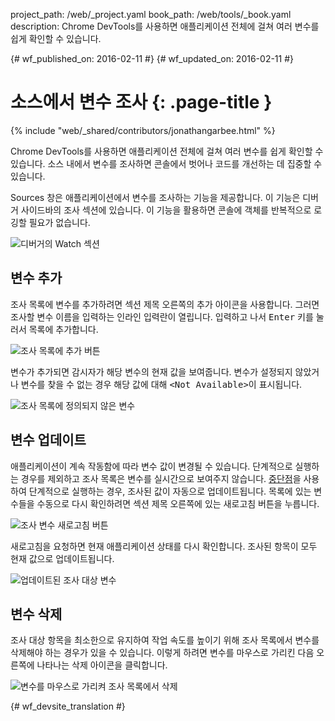 project_path: /web/_project.yaml
book_path: /web/tools/_book.yaml
description: Chrome DevTools를 사용하면 애플리케이션 전체에 걸쳐 여러 변수를 쉽게 확인할 수 있습니다.

{# wf_published_on: 2016-02-11 #}
{# wf_updated_on: 2016-02-11 #}

# 소스에서 변수 조사 {: .page-title }

{% include "web/_shared/contributors/jonathangarbee.html" %}

Chrome DevTools를 사용하면 애플리케이션 전체에 걸쳐 여러 변수를 쉽게 확인할 수 있습니다.
소스 내에서 변수를 조사하면 콘솔에서 벗어나 코드를 개선하는 데 집중할 수 있습니다.

Sources 창은 애플리케이션에서 변수를 조사하는 기능을 제공합니다.
이 기능은 디버거 사이드바의 조사 섹션에 있습니다.
이 기능을 활용하면 콘솔에 객체를 반복적으로 로깅할 필요가 없습니다.

![디버거의 Watch 섹션](imgs/sources-watch-variables-location.png)

## 변수 추가

조사 목록에 변수를 추가하려면 섹션 제목 오른쪽의 추가 아이콘을 사용합니다.
그러면 조사할 변수 이름을 입력하는 인라인 입력란이 열립니다.
입력하고 나서 <kbd>Enter</kbd> 키를 눌러서 목록에 추가합니다.

![조사 목록에 추가 버튼](imgs/add-variable-to-watch.png)

변수가 추가되면 감시자가 해당 변수의 현재 값을 보여줍니다.
변수가 설정되지 않았거나 변수를 찾을 수 없는 경우 해당 값에 대해 <samp>&lt;Not Available&gt;</samp>이 표시됩니다.

![조사 목록에 정의되지 않은 변수](imgs/undefined-variable-in-watch.png)

## 변수 업데이트

애플리케이션이 계속 작동함에 따라 변수 값이 변경될 수 있습니다.
단계적으로 실행하는 경우를 제외하고 조사 목록은 변수를 실시간으로 보여주지 않습니다.
[중단점](add-breakpoints)을 사용하여 단계적으로 실행하는 경우, 조사된 값이 자동으로 업데이트됩니다.
목록에 있는 변수들을 수동으로 다시 확인하려면 섹션 제목 오른쪽에 있는 새로고침 버튼을 누릅니다.

![조사 변수 새로고침 버튼](imgs/refresh-variables-being-watched.png)

새로고침을 요청하면 현재 애플리케이션 상태를 다시 확인합니다.
조사된 항목이 모두 현재 값으로 업데이트됩니다.

![업데이트된 조사 대상 변수](imgs/updated-variable-being-watched.png)

## 변수 삭제

조사 대상 항목을 최소한으로 유지하여 작업 속도를 높이기 위해 조사 목록에서 변수를 삭제해야 하는 경우가 있을 수 있습니다.
이렇게 하려면 변수를 마우스로 가리킨 다음 오른쪽에 나타나는 삭제 아이콘을 클릭합니다.

![변수를 마우스로 가리켜 조사 목록에서 삭제](imgs/hover-to-delete-watched-variable.png)


{# wf_devsite_translation #}
